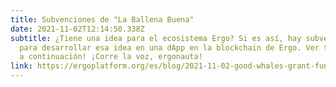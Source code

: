 ```yaml
---
title: Subvenciones de "La Ballena Buena"
date: 2021-11-02T12:14:50.338Z
subtitle: ¿Tiene una idea para el ecosistema Ergo? Si es así, hay subvenciones
  para desarrollar esa idea en una dApp en la blockchain de Ergo. Ver todos los detalles
  a continuación! ¡Corre la voz, ergonauta!
link: https://ergoplatform.org/es/blog/2021-11-02-good-whales-grant-fund/
---
```

